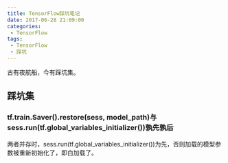 ```yaml
---
title: TensorFlow踩坑笔记
date: 2017-06-28 21:09:00
categories:
 - TensorFlow
tags:
 - TensorFlow
 - 踩坑
---
```


古有夜航船，今有踩坑集。

## 踩坑集

### tf.train.Saver().restore(sess, model_path)与sess.run(tf.global_variables_initializer())孰先孰后
两者并存时，sess.run(tf.global_variables_initializer())为先，否则加载的模型参数被重新初始化了，即白加载了。
